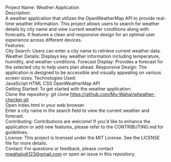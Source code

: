 
Project Name: Weather Application
<br/>
Description:
<br/>
A weather application that utilizes the OpenWeatherMap API to provide real-time weather information. This project allows users to search for weather details by city name and view current weather conditions along with forecasts. It features a clean and responsive design for an optimal user experience across different devices.
<br/>
Features:
<br/>
City Search: Users can enter a city name to retrieve current weather data.
Weather Details: Displays key weather information including temperature, humidity, and weather conditions.
Forecast Display: Provides a forecast for the selected city to help users plan ahead.
Responsive Design: The application is designed to be accessible and visually appealing on various screen sizes.
Technologies Used:
<br/>
JavaScript
HTML
CSS
OpenWeatherMap API
<br/>
Getting Started: To get started with the weather application:
<br/>
Clone the repository: git clone https://github.com/Mu-Wahaj/wheather-checker.git
<br/>
Open index.html in your web browser.
<br/>
Enter a city name in the search field to view the current weather and forecast.
<br/>
Contributing: Contributions are welcome! If you'd like to enhance the application or add new features, please refer to the CONTRIBUTING.md for guidelines.
<br/>
License: This project is licensed under the MIT License. See the LICENSE file for more details.
<br/>
Contact: For questions or feedback, please contact mwahajjutt123@gmail.com
 or open an issue in this repository.

